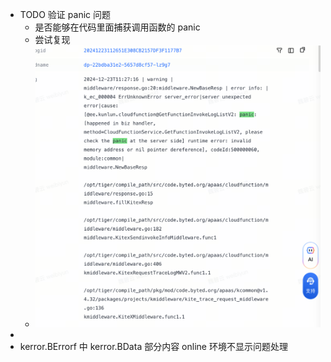 - TODO 验证 panic 问题
	- 是否能够在代码里面捕获调用函数的 panic
	- 尝试复现
	- ![image.png](../assets/image_1734926639956_0.png)
-
- kerror.BErrorf 中 kerror.BData 部分内容 online 环境不显示问题处理